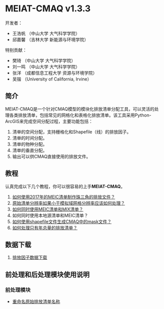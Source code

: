 # MEIAT-CMAQ v1.3.3

开发者：
* 王浩帆 （中山大学 大气科学学院）
* 邱嘉馨 （吉林大学 新能源与环境学院）

特别贡献：
* 樊琦 （中山大学 大气科学学院）
* 刘一鸣 （中山大学 大气科学学院）
* 张洋 （成都信息工程大学 资源与环境学院）
* 吴锴 （University of California, Irvine）

## 简介

MEIAT-CMAQ是一个针对CMAQ模型的模块化排放清单分配工具，可以灵活的处理各类排放清单，包括常见的网格化和表格化排放清单。该工具采用Python-ArcGIS来完成空间分配过程，主要功能包括：

1.	清单的空间分配，支持栅格化和Shapefile（线）的排放因子。
2.	清单的时间分配。
3.	清单的物种分配。
4.	清单的垂直分配。
5.	输出可以供CMAQ直接使用的排放文件。

## 教程

认真完成以下几个教程，你可以很容易的上手**MEIAT-CMAQ**。

1. [如何使用2017年的MEIC清单制作珠三角的排放文件？](Doc/1-adopt_meic_for_prd_emission_file.md)
2. [原始清单分辨率如果小于模拟域网格分辨率应该如何处理？](Doc/how_to_treat_the_emssion_which_resolution_is_fine.md)
3. [如何同时使用MEIC清单和MIX清单？](Doc/how_to_combine_meic_and_mix.md)
4. 如何同时使用本地源清单和MEIC清单？
5. [如何使用shapefile文件生成CMAQ中的mask文件？](Doc/how_to_use_shapefile_for_mask.md)
6. [如何处理只有年总量的排放清单？](Doc/how_to_treat_the_yearly_emission.md)

## 数据下载

1. [排放因子数据下载](allocator/README.md)

## 前处理和后处理模块使用说明

### 前处理模块

* [重命名原始排放清单名称](UTIL/rename_original_inventory)






